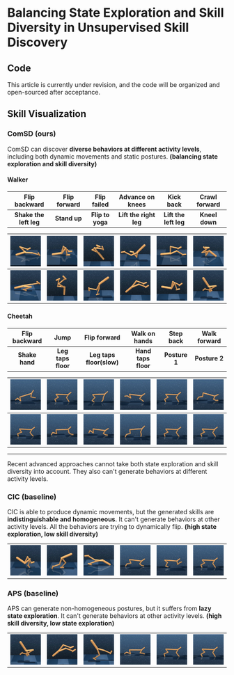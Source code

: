 # Balancing State Exploration and Skill Diversity in Unsupervised Skill Discovery

## Code
This article is currently under revision, and the code will be organized and open-sourced after acceptance.




## Skill Visualization


### ComSD (ours)


ComSD can discover **diverse behaviors at different activity levels**, including both dynamic movements and static postures. **(balancing state exploration and skill diversity)**


#### Walker
| Flip backward | Flip forward | Flip failed  | Advance on knees | Kick back | Crawl forward |
| :---: | :---: | :---: | :---: | :---: | :---: |
| **Shake the left leg** | **Stand up** | **Flip to yoga** | **Lift the right leg** | **Lift the left leg** | **Kneel down** |


|![GIF 1](comsdgif/w12.gif) |![GIF 2](comsdgif/w11.gif) |![GIF 3](comsdgif/w10.gif) |![GIF 4](comsdgif/w9.gif) |![GIF 5](comsdgif/w8.gif) |![GIF 6](comsdgif/w7.gif) |
| :---: | :---: | :---: | :---: | :---: | :---: |
|![GIF 7](comsdgif/w6.gif) |![GIF 8](comsdgif/w5.gif) |![GIF 9](comsdgif/w4.gif) |![GIF 10](comsdgif/w3.gif) |![GIF 11](comsdgif/w2.gif) |![GIF 12](comsdgif/w1.gif) |



#### Cheetah
| Flip backward | Jump | Flip forward | Walk on hands | Step back | Walk forward |
| :---: | :---: | :---: | :---: | :---: | :---: |
| **Shake hand** | **Leg taps floor** |  **Leg taps floor(slow)** | **Hand taps floor** | **Posture 1** | **Posture 2** |




|![GIF 1](comsdgif/c12.gif) |![GIF 2](comsdgif/c11.gif) |![GIF 3](comsdgif/c10.gif) |![GIF 4](comsdgif/c9.gif) |![GIF 5](comsdgif/c8.gif) |![GIF 6](comsdgif/c7.gif) |
| :---: | :---: | :---: | :---: | :---: | :---: |
|![GIF 7](comsdgif/c6.gif) |![GIF 8](comsdgif/c5.gif) |![GIF 9](comsdgif/c4.gif) |![GIF 10](comsdgif/c3.gif) |![GIF 11](comsdgif/c2.gif) |![GIF 12](comsdgif/c1.gif) |


___
Recent advanced approaches cannot take both state exploration and skill diversity into account. They also can't generate behaviors at different activity levels.


### CIC (baseline)


CIC is able to produce dynamic movements, but the generated skills are **indistinguishable and homogeneous**. It can't generate behaviors at other activity levels. All the behaviors are trying to dynamically flip. **(high state exploration, low skill diversity)**



|| | | | | |
| :---: | :---: | :---: | :---: | :---: | :---: |
|![GIF 1](cic/w1.gif)<br>|![GIF 2](cic/w2.gif)<br>|![GIF 3](cic/w3.gif)<br> |![GIF 4](cic/c1.gif)<br> |![GIF 5](cic/c2.gif)<br>|![GIF 6](cic/c3.gif)<br> |




### APS (baseline)


APS can generate non-homogeneous postures, but it suffers from **lazy state exploration**. It can't generate behaviors at other activity levels. **(high skill diversity, low state exploration)**



|| | | | | |
| :---: | :---: | :---: | :---: | :---: | :---: |
|![GIF 1](aps/w1.gif)<br> |![GIF 2](aps/w2.gif)<br>|![GIF 3](aps/w3.gif)<br>|![GIF 4](aps/c1.gif)<br> |![GIF 5](aps/c2.gif)<br>|![GIF 6](aps/c3.gif)<br>|





